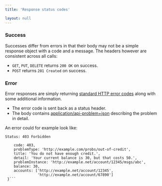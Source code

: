 ```yaml
---
title: 'Response status codes'

layout: null
---
```


### Success

Successes differ from errors in that their body may not be a simple response object with a code and a message. The headers however are consistent across all calls:

* `GET`, `PUT`, `DELETE` returns `200 OK` on success.
* `POST` returns `201 Created` on success.

### Error

Error responses are simply returning [standard HTTP error codes](http://www.w3.org/Protocols/rfc2616/rfc2616-sec10.html) along with some additional information.

* The error code is sent back as a status header.
* The body contains [application/api-problem+json](https://tools.ietf.org/html/draft-nottingham-http-problem-03) describing the problem in detail.

An error could for example look like:

```Status: 403 Forbidden```
```{
    code: 403,
    problemType: 'http://example.com/probs/out-of-credit',
    title: 'You do not have enough credit.',
    detail: 'Your current balance is 30, but that costs 50.',
    problemInstance: 'http://example.net/account/12345/msgs/abc',
    balance: 30,
    accounts: ['http://example.net/account/12345',
               'http://example.net/account/67890']
 }```

